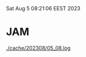 Sat Aug  5 08:21:06 EEST 2023
# JAM
<a href='./cache/202308/05_08.log'>./cache/202308/05_08.log</a>
